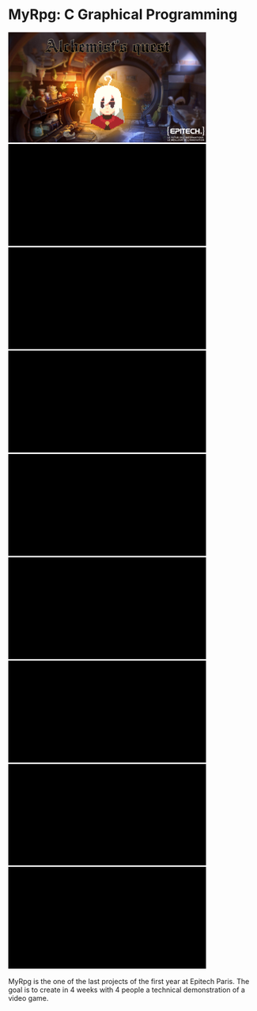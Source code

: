 # MyRpg: C Graphical Programming

<img src="./assets/img/readme/front.png" width="400">
<img src="./assets/img/readme/menu.gif" width="400">
<img src="./assets/img/readme/options.gif" width="400">
<img src="./assets/img/readme/intro.gif" width="400">
<img src="./assets/img/readme/mini_game_1.gif" width="400">
<img src="./assets/img/readme/battle.gif" width="400">
<img src="./assets/img/readme/mini_game_2.gif" width="400">
<img src="./assets/img/readme/upgrade.gif" width="400">
<img src="./assets/img/readme/snow.gif" width="400">


MyRpg is the one of the last projects of the first year at Epitech Paris.
The goal is to create in 4 weeks with 4 people a technical demonstration of a video game.
